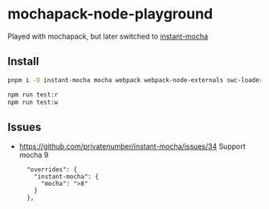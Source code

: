 # mochapack-node-playground

Played with mochapack, but later switched to [instant-mocha](https://github.com/privatenumber/instant-mocha)

## Install

```sh
pnpm i -D instant-mocha mocha webpack webpack-node-externals swc-loader
```

```sh
npm run test:r
npm run test:w
```

## Issues

- https://github.com/privatenumber/instant-mocha/issues/34 Support mocha 9
  ```
    "overrides": {
      "instant-mocha": {
        "mocha": ">8"
      }
    },
  ```
